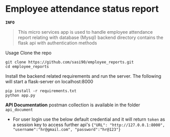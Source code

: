 # Employee attendance status report

**`INFO`**
>This micro services app is used to handle employee attendance report relating with database (Mysql)
>backend directory contains the flask api with authentication methods

Usage
Clone the repo
```
git clone https://github.com/sasi90/employee_reports.git
cd employee_reports
```

Install the backend related requirements and run the server. The following will start a flask-server on localhost:8000
```
pip install -r requirements.txt
python app.py
```
**API Documentation** postman collection is available in the folder ```api_document```
* For user login use the below default credential and it will return ```token``` as a session key to access further api's
```{"URL": "http://127.0.0.1:8000", "username":"hr@gmail.com", "password":"hr@123"}```
